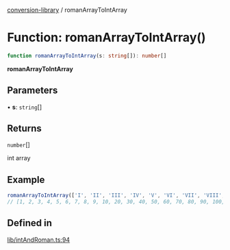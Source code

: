 [conversion-library](../globals.md) / romanArrayToIntArray

# Function: romanArrayToIntArray()

```ts
function romanArrayToIntArray(s: string[]): number[]
```

**romanArrayToIntArray**

<Badge type="tip" text="version: v0.0.11+" />

## Parameters

• **s**: `string`[]

## Returns

`number`[]

int array

## Example

```ts
romanArrayToIntArray(['I', 'II', 'III', 'IV', 'V', 'VI', 'VII', 'VIII', 'IX', 'X', 'XX', 'XXX', 'XL', 'L', 'LX', 'LXX', 'LXXX', 'XC', 'C', 'CC', 'CCC', 'CD', 'D', 'DC', 'DCC', 'DCCC', 'CM', 'M', 'MM'])
// [1, 2, 3, 4, 5, 6, 7, 8, 9, 10, 20, 30, 40, 50, 60, 70, 80, 90, 100, 200, 300, 400, 500, 600, 700, 800, 900, 1000, 2000]
```

## Defined in

[lib/intAndRoman.ts:94](https://github.com/fxss5201/conversion-library/blob/main/lib/intAndRoman.ts#L94)
